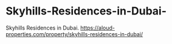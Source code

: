 # Skyhills-Residences-in-Dubai-
Skyhills Residences in Dubai.   https://aloud-properties.com/property/skyhills-residences-in-dubai/
